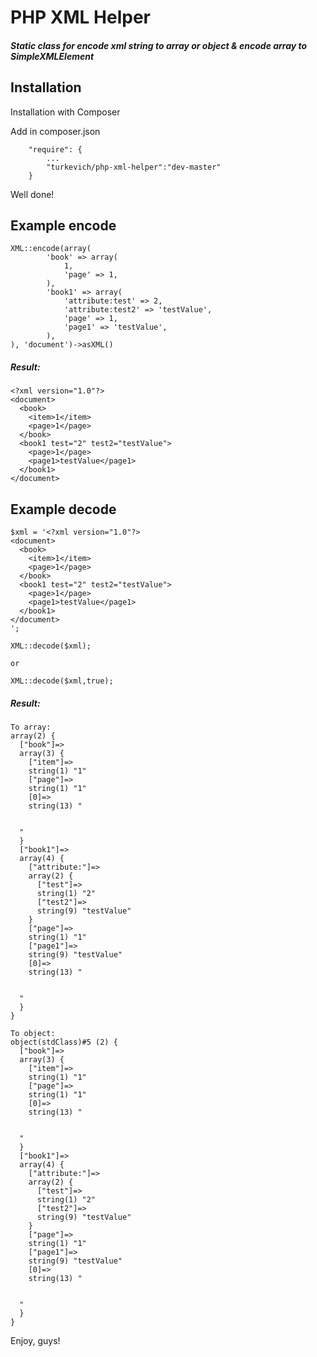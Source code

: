 # PHP XML Helper
##### Static class for encode xml string to array or object & encode array to SimpleXMLElement 
## Installation

Installation with Composer

Add in composer.json
~~~
    "require": {
        ...
        "turkevich/php-xml-helper":"dev-master"
    }
~~~

Well done!

## Example encode
~~~
XML::encode(array(
        'book' => array(
            1,
            'page' => 1,
        ),
        'book1' => array(
            'attribute:test' => 2,
            'attribute:test2' => 'testValue',
            'page' => 1,
            'page1' => 'testValue',
        ),
), 'document')->asXML()
~~~
##### Result:
~~~
<?xml version="1.0"?>
<document>
  <book>
    <item>1</item>
    <page>1</page>
  </book>
  <book1 test="2" test2="testValue">
    <page>1</page>
    <page1>testValue</page1>
  </book1>
</document>
~~~

## Example decode
~~~
$xml = '<?xml version="1.0"?>
<document>
  <book>
    <item>1</item>
    <page>1</page>
  </book>
  <book1 test="2" test2="testValue">
    <page>1</page>
    <page1>testValue</page1>
  </book1>
</document>
';

XML::decode($xml);

or

XML::decode($xml,true);
~~~
##### Result:
~~~
To array:
array(2) {
  ["book"]=>
  array(3) {
    ["item"]=>
    string(1) "1"
    ["page"]=>
    string(1) "1"
    [0]=>
    string(13) "
    
    
  "
  }
  ["book1"]=>
  array(4) {
    ["attribute:"]=>
    array(2) {
      ["test"]=>
      string(1) "2"
      ["test2"]=>
      string(9) "testValue"
    }
    ["page"]=>
    string(1) "1"
    ["page1"]=>
    string(9) "testValue"
    [0]=>
    string(13) "
    
    
  "
  }
}

To object:
object(stdClass)#5 (2) {
  ["book"]=>
  array(3) {
    ["item"]=>
    string(1) "1"
    ["page"]=>
    string(1) "1"
    [0]=>
    string(13) "
    
    
  "
  }
  ["book1"]=>
  array(4) {
    ["attribute:"]=>
    array(2) {
      ["test"]=>
      string(1) "2"
      ["test2"]=>
      string(9) "testValue"
    }
    ["page"]=>
    string(1) "1"
    ["page1"]=>
    string(9) "testValue"
    [0]=>
    string(13) "
    
    
  "
  }
}
~~~

Enjoy, guys!
